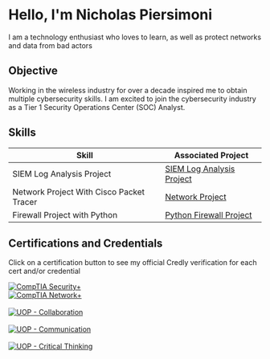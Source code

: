 # Hello, I'm Nicholas Piersimoni
<!-- <a href="https://linkedin.com/nickpiersimoni"><img src="https://img.shields.io/badge/-LinkedIn-0072b1?&style=for-the-badge&logo=linkedin&logoColor=white" /></a>
[![YouTube Channel](https://img.shields.io/badge/MyYouTubeChannel-3StrandTech-red)](https://www.youtube.com/@3StrandTech/videos)
-->

I am a technology enthusiast who loves to learn, as well as protect networks and data from bad actors

## Objective

Working in the wireless industry for over a decade inspired me to obtain multiple cybersecurity skills. I am excited to join the cybersecurity industry as a Tier 1 Security Operations Center (SOC) Analyst.

## Skills


| Skill                                         | Associated Project         |
|-----------------------------------------------|----------------------------|
| SIEM Log Analysis Project                         | <a href="https://github.com/3StrandTech/SIEM-Log-Analysis-Project/tree/main">SIEM Log Analysis Project</a>|
| Network Project With Cisco Packet Tracer          | <a href="https://github.com/3StrandTech/Packet-Tracer-Networking">Network Project</a>|
| Firewall Project with Python                      | <a href="https://github.com/3StrandTech/Python-Firewall-Project">Python Firewall Project</a>|

<!-- ## Tools --> 


<!-- ### Network
<div>
    <img src="https://img.shields.io/badge/-Wireshark-1679A7?&style=for-the-badge&logo=Wireshark&logoColor=white" />
    <img src="https://img.shields.io/badge/-Suricata-EF3B2D?&style=for-the-badge&logo=Suricata&logoColor=white" />
    <img src="https://img.shields.io/badge/-Zeek-777BB4?&style=for-the-badge&logo=Zeek&logoColor=white" />
</div>
-->
<!-- ### Endpoint
<div>
    <img src="https://img.shields.io/badge/-Microsoft_Defender_for_Endpoint-00A4EF?&style=for-the-badge&logo=Microsoft&logoColor=white" />
    <img src="https://img.shields.io/badge/-Velociraptor-4B275F?&style=for-the-badge&logo=Velociraptor&logoColor=white" />
</div>
-->

<!--
### SIEM
<div>
    <img src="https://img.shields.io/badge/-Microsoft_Sentinel-0078D4?&style=for-the-badge&logo=Microsoft&logoColor=white" />
    <img src="https://img.shields.io/badge/-Splunk-000000?&style=for-the-badge&logo=Splunk&logoColor=white" />
    <img src="https://img.shields.io/badge/-Elastic-005571?&style=for-the-badge&logo=Elastic&logoColor=white" />
</div>
-->
<h2> Certifications and Credentials </h2> 

Click on a certification button to see my official Credly verification for each cert and/or credential

[![CompTIA Security+](https://img.shields.io/badge/CompTIA-Security%2B-red?style=for-the-badge&logo=comptia)](https://www.credly.com/badges/3c20037d-a295-4df1-8746-6bdb2553eafb/public_url)
<br> [![CompTIA Network+](https://img.shields.io/badge/CompTIA-Network%2B-red?style=for-the-badge&logo=comptia)](https://www.credly.com/badges/2862d904-e824-403c-9978-372772e3c06f/public_url) </br> 
<br> [![UOP - Collaboration](https://img.shields.io/badge/UOP-Collaboration-blue?style=for-the-badge)](https://www.credly.com/badges/ec4b7b28-94ec-411e-938d-64861302341e/public_url) </br>
<br> [![UOP - Communication](https://img.shields.io/badge/UOP-Communication-blue?style=for-the-badge)](https://www.credly.com/badges/d25e7b8c-4dc9-425e-9927-105e06632620/public_url) </br>
<br> [![UOP - Critical Thinking](https://img.shields.io/badge/UOP-Critical%20Thinking-blue?style=for-the-badge)](https://www.credly.com/badges/20ca7a9f-9506-492a-a897-57e0f4345c58/public_url) </br>
 
 <!-- [Provide certifications that you have obtained. Use ChatGPT to help create the link - Remove this afterwards]]
<div>
<img src="https://img.shields.io/badge/-Security%2B-FF0000?&style=for-the-badge&logo=CompTIA&logoColor=white" />
<img src="https://img.shields.io/badge/-Network%2B-007ACC?&style=for-the-badge&logo=CompTIA&logoColor=white" />
<img src="https://img.shields.io/badge/-A%2B-4D4D4D?&style=for-the-badge&logo=CompTIA&logoColor=white" />
<img src="https://img.shields.io/badge/-CDSA-006400?&style=for-the-badge&logoColor=white" />
<img src="https://img.shields.io/badge/-CCD-000080?&style=for-the-badge&logoColor=white" />
</div>
-->
<!-- ## Projects
- Detection Lab
- SOC Automation Project
-->
